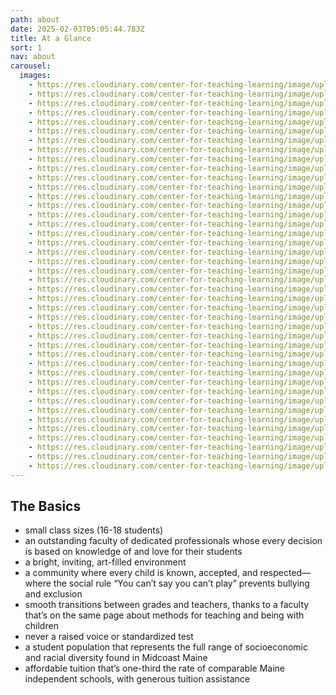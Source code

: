 ```yaml
---
path: about
date: 2025-02-03T05:05:44.783Z
title: At a Glance
sort: 1
nav: about
carousel:
  images:
    - https://res.cloudinary.com/center-for-teaching-learning/image/upload/v1738553589/unnamed-848_jkl4hd.jpg
    - https://res.cloudinary.com/center-for-teaching-learning/image/upload/v1738554533/unnamed-1183_gkangc.jpg
    - https://res.cloudinary.com/center-for-teaching-learning/image/upload/v1738554535/unnamed-1119_h04qdt.jpg
    - https://res.cloudinary.com/center-for-teaching-learning/image/upload/v1738553590/unnamed-878_izjicl.jpg
    - https://res.cloudinary.com/center-for-teaching-learning/image/upload/v1738554542/IMG_0528_r7da04.jpg
    - https://res.cloudinary.com/center-for-teaching-learning/image/upload/v1738555487/unnamed-1147_dsvroo.jpg
    - https://res.cloudinary.com/center-for-teaching-learning/image/upload/v1738554537/IMG_1353_lfjyrg.jpg
    - https://res.cloudinary.com/center-for-teaching-learning/image/upload/v1738553589/unnamed-875_btmis9.jpg
    - https://res.cloudinary.com/center-for-teaching-learning/image/upload/v1738554551/unnamed-853_blqsmw.jpg
    - https://res.cloudinary.com/center-for-teaching-learning/image/upload/v1738555490/IMG_0935_vn1sb9.jpg
    - https://res.cloudinary.com/center-for-teaching-learning/image/upload/v1738554547/unnamed-930_vm2cma.jpg
    - https://res.cloudinary.com/center-for-teaching-learning/image/upload/v1738553832/unnamed-1206_ztb5n5.jpg
    - https://res.cloudinary.com/center-for-teaching-learning/image/upload/v1738554553/unnamed-852_d5mckl.jpg
    - https://res.cloudinary.com/center-for-teaching-learning/image/upload/v1738555487/unnamed-1184_bag5zu.jpg
    - https://res.cloudinary.com/center-for-teaching-learning/image/upload/v1738555490/unnamed-928_jofgmx.jpg
    - https://res.cloudinary.com/center-for-teaching-learning/image/upload/v1738555490/image-26_tyl73g.jpg
    - https://res.cloudinary.com/center-for-teaching-learning/image/upload/v1738555494/IMG-1098_xgqcmx.jpg
    - https://res.cloudinary.com/center-for-teaching-learning/image/upload/v1738555626/image-27_vffyxz.jpg
    - https://res.cloudinary.com/center-for-teaching-learning/image/upload/v1738555497/IMG-1043_t5svxx.jpg
    - https://res.cloudinary.com/center-for-teaching-learning/image/upload/v1738557683/IMG_7100_grg8cc.jpg
    - https://res.cloudinary.com/center-for-teaching-learning/image/upload/v1738558044/unnamed-851_m1hke1.jpg
    - https://res.cloudinary.com/center-for-teaching-learning/image/upload/v1738558153/unnamed-879_m1jc41.jpg
    - https://res.cloudinary.com/center-for-teaching-learning/image/upload/v1738558202/IMG-1044_qprhbg.jpg
    - https://res.cloudinary.com/center-for-teaching-learning/image/upload/v1738558102/IMG_0671-2_mxp962.jpg
    - https://res.cloudinary.com/center-for-teaching-learning/image/upload/v1738558251/IMG_0600_cw6xke.jpg
    - https://res.cloudinary.com/center-for-teaching-learning/image/upload/v1738558362/unnamed-1029_dzl2ue.jpg
    - https://res.cloudinary.com/center-for-teaching-learning/image/upload/v1738558391/IMG_0890_f5kcdr.jpg
    - https://res.cloudinary.com/center-for-teaching-learning/image/upload/v1738558421/unnamed-1003_oa50no.jpg
    - https://res.cloudinary.com/center-for-teaching-learning/image/upload/v1738558484/unnamed-1045_njzgxe.jpg
    - https://res.cloudinary.com/center-for-teaching-learning/image/upload/v1738558518/image-28_a85zme.jpg
    - https://res.cloudinary.com/center-for-teaching-learning/image/upload/v1738558578/unnamed-1058_kiucv2.jpg
    - https://res.cloudinary.com/center-for-teaching-learning/image/upload/v1738558453/unnamed-1032_gbrjof.jpg
    - https://res.cloudinary.com/center-for-teaching-learning/image/upload/v1738558670/unnamed-1078_ucgwwu.jpg
    - https://res.cloudinary.com/center-for-teaching-learning/image/upload/v1738558792/unnamed-1123_p7ytaf.jpg
    - https://res.cloudinary.com/center-for-teaching-learning/image/upload/v1738559088/unnamed-868_c2apow.jpg
    - https://res.cloudinary.com/center-for-teaching-learning/image/upload/v1738558546/image-29_x7jtgo.jpg
    - https://res.cloudinary.com/center-for-teaching-learning/image/upload/v1738558612/unnamed-1059_ukjupt.jpg
    - https://res.cloudinary.com/center-for-teaching-learning/image/upload/v1738558706/unnamed-1085_sbchip.jpg
    - https://res.cloudinary.com/center-for-teaching-learning/image/upload/v1738558828/unnamed-1090_ifyxad.jpg
    - https://res.cloudinary.com/center-for-teaching-learning/image/upload/v1738558749/IMG_8359_e3aajp.jpg
    - https://res.cloudinary.com/center-for-teaching-learning/image/upload/v1738558641/unnamed-1066_kez3jg.jpg
    - https://res.cloudinary.com/center-for-teaching-learning/image/upload/v1738559138/unnamed-801_ydmgzp.jpg
---
```

## The Basics

* small class sizes (16-18 students)
* an outstanding faculty of dedicated professionals whose every decision is based on knowledge of and love for their students
* a bright, inviting, art-filled environment
* a community where every child is known, accepted, and respected—where the social rule “You can’t say you can’t play” prevents bullying and exclusion
* smooth transitions between grades and teachers, thanks to a faculty that’s on the same page about methods for teaching and being with children
* never a raised voice or standardized test
* a student population that represents the full range of socioeconomic and racial diversity found in Midcoast Maine
* affordable tuition that’s one-third the rate of comparable Maine independent schools, with generous tuition assistance
